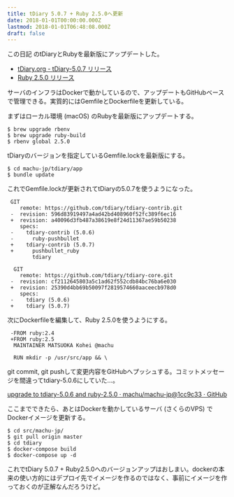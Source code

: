```yaml
---
title: tDiary 5.0.7 + Ruby 2.5.0へ更新
date: 2018-01-01T00:00:00.000Z
lastmod: 2018-01-01T06:48:08.000Z
draft: false
---
```


この日記 のtDiaryとRubyを最新版にアップデートした。

* [tDiary.org - tDiary-5.0.7 リリース](http://www.tdiary.org/20171229.html)
* [Ruby 2.5.0 リリース](https://www.ruby-lang.org/ja/news/2017/12/25/ruby-2-5-0-released/)

サーバのインフラはDockerで動かしているので、アップデートもGitHubベースで管理できる。実質的にはGemfileとDockerfileを更新している。

まずはローカル環境 (macOS) のRubyを最新版にアップデートする。

```
$ brew upgrade rbenv
$ brew upgrade ruby-build
$ rbenv global 2.5.0
```

tDiaryのバージョンを指定しているGemfile.lockを最新版にする。

```
$ cd machu-jp/tdiary/app
$ bundle update
```

これでGemfile.lockが更新されてtDiaryの5.0.7を使うようになった。

```
 GIT
    remote: https://github.com/tdiary/tdiary-contrib.git
 -  revision: 596d83919497a4ad42bd408960f52fc389f6ec16
 +  revision: a40096d3fb487a38619e8f24d11367ae59b50238
    specs:
 -    tdiary-contrib (5.0.6)
 -      ruby-pushbullet
 +    tdiary-contrib (5.0.7)
 +      pushbullet_ruby
        tdiary
  
  GIT
    remote: https://github.com/tdiary/tdiary-core.git
 -  revision: cf2112645803a5c1ad62f552cdb84bc76ba6e030
 +  revision: 25390d4bb69b50097f2819574660aaceecb978d0
    specs:
 -    tdiary (5.0.6)
 +    tdiary (5.0.7)
```

次にDockerfileを編集して、Ruby 2.5.0を使うようにする。

```
 -FROM ruby:2.4
 +FROM ruby:2.5
  MAINTAINER MATSUOKA Kohei @machu
  
  RUN mkdir -p /usr/src/app && \
```

git commit, git pushして変更内容をGitHubへプッシュする。コミットメッセージを間違ってtdiary-5.0.6にしていた…。

[upgrade to tdiary-5.0.6 and ruby-2.5.0 · machu/machu-jp@1cc9c33 · GitHub](https://github.com/machu/machu-jp/commit/1cc9c33a96261caf4db4d156da266a0e02b58574)

ここまでできたら、あとはDockerを動かしているサーバ (さくらのVPS) でDockerイメージを更新する。

```
$ cd src/machu-jp/
$ git pull origin master
$ cd tdiary
$ docker-compose build
$ docker-compose up -d
```

これでtDiary 5.0.7 + Ruby2.5.0へのバージョンアップはおしまい。dockerの本来の使い方的にはデプロイ先でイメージを作るのではなく、事前にイメージを作っておくのが正解なんだろうけど。
